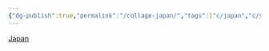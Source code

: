 ```yaml
---
{"dg-publish":true,"permalink":"/collage-japan/","tags":["c/japan","c/yellow","c/building","c/number","c/park","c/water","c/flight-ticket","c/trip","c/flat-background"],"created":"2024-01-01T16:14:05.007-05:00","updated":"2024-01-02T07:35:35.896-05:00"}
---
```



[Japan](https://www.instagram.com/p/Bybov_lhS5_/)